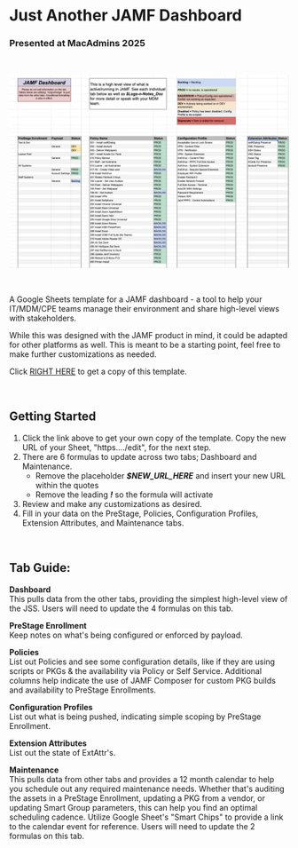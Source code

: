 # Just Another JAMF Dashboard
### Presented at MacAdmins 2025

<br>

![Screenshot of the Dashboard.](/images/dashboard-screenshot.png)

<br>

A Google Sheets template for a JAMF dashboard - a tool to help your IT/MDM/CPE teams manage their environment and share high-level views with stakeholders.

While this was designed with the JAMF product in mind, it could be adapted for other platforms as well. This is meant to be a starting point, feel free to make further customizations as needed.

Click [RIGHT HERE](https://docs.google.com/spreadsheets/d/1CpdAGVssBiA5Ef8Y49X9duA_e1Tlcjp7S0KEKbdiNcA/template/preview) to get a copy of this template.

<br>

## Getting Started

1. Click the link above to get your own copy of the template. Copy the new URL of your Sheet, "https..../edit", for the next step.
2. There are 6 formulas to update across two tabs; Dashboard and Maintenance.
    - Remove the placeholder *__$NEW_URL_HERE__* and insert your new URL within the quotes
    - Remove the leading *__!__* so the formula will activate
3. Review and make any customizations as desired. 
4. Fill in your data on the PreStage, Policies, Configuration Profiles, Extension Attributes, and Maintenance tabs. 

<br>

## Tab Guide:
**Dashboard** <br> This pulls data from the other tabs, providing the simplest high-level view of the JSS. Users will need to update the 4 formulas on this tab. 

**PreStage Enrollment** <br> Keep notes on what's being configured or enforced by payload.

**Policies** <br> List out Policies and see some configuration details, like if they are using scripts or PKGs & the availability via Policy or Self Service. Additional columns help indicate the use of JAMF Composer for custom PKG builds and availability to PreStage Enrollments.

**Configuration Profiles** <br> List out what is being pushed, indicating simple scoping by PreStage Enrollment. 

**Extension Attributes** <br> List out the state of ExtAttr's.

**Maintenance** <br> This pulls data from other tabs and provides a 12 month calendar to help you schedule out any required maintenance needs. Whether that's auditing the assets in a PreStage Enrollment, updating a PKG from a vendor, or updating Smart Group parameters, this can help you find an optimal scheduling cadence. Utilize Google Sheet's "Smart Chips" to provide a link to the calendar event for reference. Users will need to update the 2 formulas on this tab.

<br>
